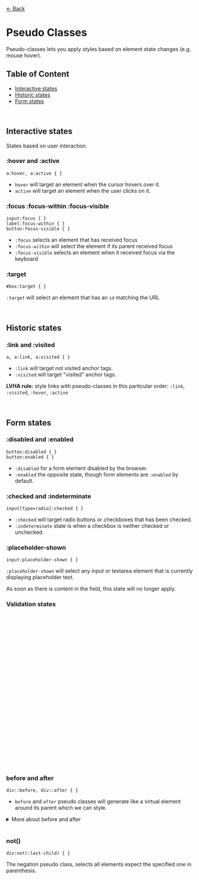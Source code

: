 [&larr; Back](./selectors.md)

# Pseudo Classes

Pseudo-classes lets you apply styles based on element state changes (e.g. mouse hover).

## Table of Content

- [Interactive states](#interactive-states)
- [Historic states](#historic-states)
- [Form states](#form-states)

<br>

## Interactive states

States based on user interaction.

### :hover and :active

```
a:hover, a:active { }
```

- `hover` will target an element when the cursor hovers over it.
- `active` will target an element when the user clicks on it.

### :focus :focus-within :focus-visible

```
input:focus { }
label:focus-within { }
button:focus-visible { }
```

- `:focus` selects an element that has received focus
- `:focus-within` will select the element if its parent received focus
- `:focus-visible` selects an element when it received focus via the keyboard

### :target

```
#box:target { }
```

`:target` will select an element that has an `id` matching the URL

<br>

## Historic states

### :link and :visited

```
a, a:link, a:visited { }
```

- `:link` will target not visited anchor tags.
- `:visited` will target "visited" anchor tags.

**LVHA rule:** style links with pseudo-classes in this particular order: `:link`, `:visited`, `:hover`, `:active`

<br>

## Form states

### :disabled and :enabled

```
button:disabled { }
button:enabled { }
```

- `:disabled` for a form element disabled by the browser.
- `:enabled` the opposite state, though form elements are `:enabled` by default.

### :checked and :indeterminate

```
input[type=radio]:checked { }
```

- `:checked` will target radio buttons or checkboxes that has been checked.
- `:indeterminate` state is when a checkbox is neither checked or unchecked.

### :placeholder-shown

```
input:placeholder-shown { }
```

`:placeholder-shown` will select any input or textarea element that is currently displaying placeholder text.

As soon as there is content in the field, this state will no longer apply.

### Validation states

<br>

<br>
<br>
<br>
<br>
<br>
<br>
<br>
<br>
<br>
<br>
<br>
<br>
<br>
<br>
<br>
<br>
<br>
<br>
<br>
<br>
<br>
<br>

<br>

### before and after

```
div::before, div::after { }
```

- `before` and `after` pseudo classes will generate like a virtual element around its parent which we can style.

<!-- <details open> -->
<details>
<summary>More about before and after</summary>
<br>
Pseudo-classes are treated like child of the original element.

<br>

For before or after to appear on the page, we need to define the content property, we can set it to empty string `""`, otherwise it will not appear.

```
a::before { content: ""; }
```

<br>

Target after or before when hover the original element:

```
a:hover::after { }
```

</details>

<br>

### not()

```
div:not(:last-child) { }
```

The negation pseudo class, selects all elements expect the specified one in parenthesis.

<br>
